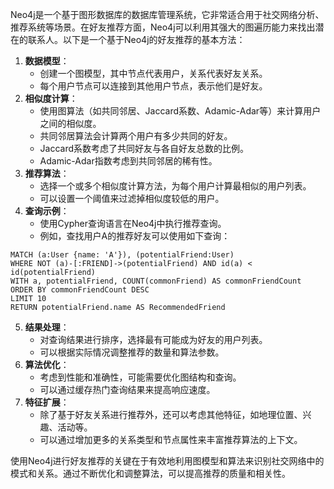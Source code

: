 Neo4j是一个基于图形数据库的数据库管理系统，它非常适合用于社交网络分析、推荐系统等场景。在好友推荐方面，Neo4j可以利用其强大的图遍历能力来找出潜在的联系人。以下是一个基于Neo4j的好友推荐的基本方法：
1. **数据模型**：
   - 创建一个图模型，其中节点代表用户，关系代表好友关系。
   - 每个用户节点可以连接到其他用户节点，表示他们是好友。
2. **相似度计算**：
   - 使用图算法（如共同邻居、Jaccard系数、Adamic-Adar等）来计算用户之间的相似度。
   - 共同邻居算法会计算两个用户有多少共同的好友。
   - Jaccard系数考虑了共同好友与各自好友总数的比例。
   - Adamic-Adar指数考虑到共同邻居的稀有性。
3. **推荐算法**：
   - 选择一个或多个相似度计算方法，为每个用户计算最相似的用户列表。
   - 可以设置一个阈值来过滤掉相似度较低的用户。
4. **查询示例**：
   - 使用Cypher查询语言在Neo4j中执行推荐查询。
   - 例如，查找用户A的推荐好友可以使用如下查询：
```cypher
MATCH (a:User {name: 'A'}), (potentialFriend:User)
WHERE NOT (a)-[:FRIEND]->(potentialFriend) AND id(a) < id(potentialFriend)
WITH a, potentialFriend, COUNT(commonFriend) AS commonFriendCount
ORDER BY commonFriendCount DESC
LIMIT 10
RETURN potentialFriend.name AS RecommendedFriend
```
5. **结果处理**：
   - 对查询结果进行排序，选择最有可能成为好友的用户列表。
   - 可以根据实际情况调整推荐的数量和算法参数。
6. **算法优化**：
   - 考虑到性能和准确性，可能需要优化图结构和查询。
   - 可以通过缓存热门查询结果来提高响应速度。
7. **特征扩展**：
   - 除了基于好友关系进行推荐外，还可以考虑其他特征，如地理位置、兴趣、活动等。
   - 可以通过增加更多的关系类型和节点属性来丰富推荐算法的上下文。

使用Neo4j进行好友推荐的关键在于有效地利用图模型和算法来识别社交网络中的模式和关系。通过不断优化和调整算法，可以提高推荐的质量和相关性。




